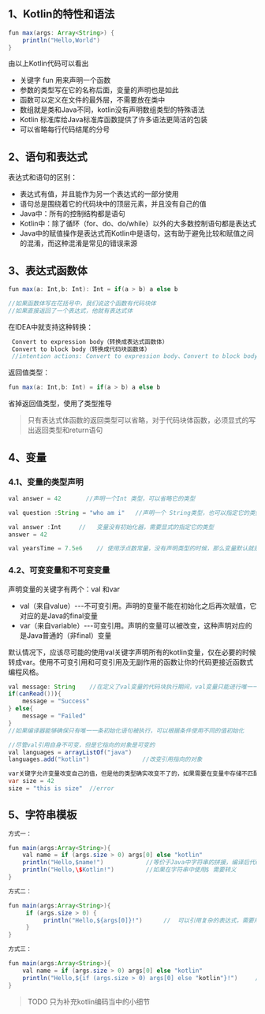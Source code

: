

## 1、Kotlin的特性和语法

```java
fun max(args: Array<String>) {
    println("Hello,World")
}
```
由以上Kotlin代码可以看出
- 关键字 fun 用来声明一个函数
- 参数的类型写在它的名称后面，变量的声明也是如此
- 函数可以定义在文件的最外层，不需要放在类中
- 数组就是类和Java不同，kotlin没有声明数组类型的特殊语法
- Kotlin 标准库给Java标准库函数提供了许多语法更简洁的包装
- 可以省略每行代码结尾的分号

## 2、语句和表达式
表达式和语句的区别：
- 表达式有值，并且能作为另一个表达式的一部分使用
- 语句总是围绕着它的代码块中的顶层元素，并且没有自己的值
- Java中：所有的控制结构都是语句
- Kotlin中：除了循环（for、do、do/while）以外的大多数控制语句都是表达式
- Java中的赋值操作是表达式而Kotlin中是语句，这有助于避免比较和赋值之间的混淆，而这种混淆是常见的错误来源

## 3、表达式函数体

``` java
fun max(a: Int,b: Int): Int = if(a > b) a else b

//如果函数体写在花括号中，我们说这个函数有代码块体
//如果直接返回了一个表达式，他就有表达式体
```


在IDEA中就支持这种转换：
```java
 Convert to expression body（转换成表达式函数体）
 Convert to block body（转换成代码块函数体）
 //intention actions: Convert to expression body、Convert to block body
```
返回值类型：
``` java
fun max(a: Int,b: Int) = if(a > b) a else b
```

省掉返回值类型，使用了类型推导

> 只有表达式体函数的返回类型可以省略，对于代码块体函数，必须显式的写出返回类型和return语句

## 4、变量
### 4.1、变量的类型声明

```java
val answer = 42       //声明一个Int 类型，可以省略它的类型

val question :String = "who am i"   //声明一个 String类型，也可以指定它的类型

val answer :Int     //   变量没有初始化器，需要显式的指定它的类型
answer = 42

val yearsTime = 7.5e6    // 使用浮点数常量，没有声明类型的时候，那么变量默认就是Double类型
```

### 4.2、可变变量和不可变变量

声明变量的关键字有两个：val 和var
- val（来自value）---不可变引用。声明的变量不能在初始化之后再次赋值，它对应的是Java的final变量
- var（来自variable）---可变引用。声明的变量可以被改变，这种声明对应的是Java普通的（非final）变量

默认情况下，应该尽可能的使用val关键字声明所有的kotlin变量，仅在必要的时候转成var。使用不可变引用和可变引用及无副作用的函数让你的代码更接近函数式编程风格。

```java
val message: String    //在定义了val变量的代码块执行期间，val变量只能进行唯一一次初始化
if(canRead())){
    message = "Success"
} else{
    message = "Failed"
}
//如果编译器能够确保只有唯一一条初始化语句被执行，可以根据条件使用不同的值初始化

//尽管val引用自身不可变，但是它指向的对象是可变的
val languages = arrayListOf("java")
languages.add("kotlin")               //改变引用指向的对象

var关键字允许变量改变自己的值，但是他的类型确实改变不了的，如果需要在变量中存储不匹配的类型，必须手动转换或者强制转换到正确的类型
var size = 42
size = "this is size"  //error
```

## 5、字符串模板

```java
方式一：

fun main(args:Array<String>){
    val name = if (args.size > 0) args[0] else "kotlin"
    println("Hello,$name!")            //等价于Java中字符串的拼接，编译后代码创建了StringBuilder对象，把常量和变量附加上去
    println("Hello,\$Kotlin!")         //如果在字符串中使用$ 需要转义
}

方式二：

fun main(args:Array<String>){
     if (args.size > 0) {
          println("Hello,${args[0]}!")      //  可以引用复杂的表达式，需要用花括号
     }
}

方式三：

fun main(args:Array<String>){
    val name = if (args.size > 0) args[0] else "kotlin"
    println("Hello,${if (args.size > 0) args[0] else "kotlin"}!")     //可以使用双引号嵌套双引号，只要他们在某个表达式内（即花括号内）
}

```
> TODO 只为补充kotlin编码当中的小细节



